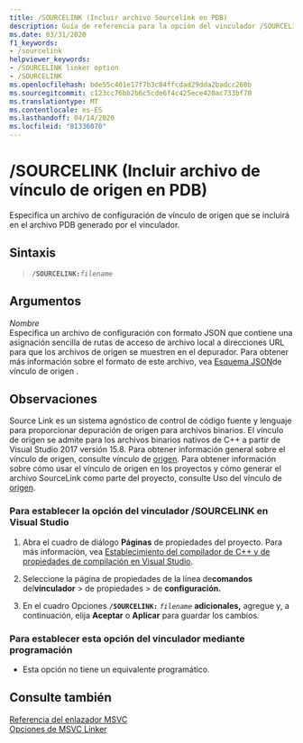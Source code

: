 ```yaml
---
title: /SOURCELINK (Incluir archivo Sourcelink en PDB)
description: Guía de referencia para la opción del vinculador /SOURCELINK en Microsoft C++.
ms.date: 03/31/2020
f1_keywords:
- /sourcelink
helpviewer_keywords:
- /SOURCELINK linker option
- /SOURCELINK
ms.openlocfilehash: bde55c401e17f7b3c84ffcdad29dda2badcc260b
ms.sourcegitcommit: c123cc76bb2b6c5cde6f4c425ece420ac733bf70
ms.translationtype: MT
ms.contentlocale: es-ES
ms.lasthandoff: 04/14/2020
ms.locfileid: "81336070"
---
```

# <a name="sourcelink-include-source-link-file-in-pdb"></a>/SOURCELINK (Incluir archivo de vínculo de origen en PDB)

Especifica un archivo de configuración de vínculo de origen que se incluirá en el archivo PDB generado por el vinculador.

## <a name="syntax"></a>Sintaxis

> **`/SOURCELINK:`**_`filename`_

## <a name="arguments"></a>Argumentos

*Nombre*<br/>
Especifica un archivo de configuración con formato JSON que contiene una asignación sencilla de rutas de acceso de archivo local a direcciones URL para que los archivos de origen se muestren en el depurador. Para obtener más información sobre el formato de este archivo, vea [Esquema JSON](https://github.com/dotnet/designs/blob/master/accepted/2020/diagnostics/source-link.md#source-link-json-schema)de vínculo de origen .

## <a name="remarks"></a>Observaciones

Source Link es un sistema agnóstico de control de código fuente y lenguaje para proporcionar depuración de origen para archivos binarios. El vínculo de origen se admite para los archivos binarios nativos de C++ a partir de Visual Studio 2017 versión 15.8. Para obtener información general sobre el vínculo de origen, consulte vínculo de [origen](https://github.com/dotnet/designs/blob/master/accepted/2020/diagnostics/source-link.md). Para obtener información sobre cómo usar el vínculo de origen en los proyectos y cómo generar el archivo SourceLink como parte del proyecto, consulte Uso del vínculo de [origen](https://github.com/dotnet/sourcelink#using-source-link-in-c-projects).

### <a name="to-set-the-sourcelink-linker-option-in-visual-studio"></a>Para establecer la opción del vinculador /SOURCELINK en Visual Studio

1. Abra el cuadro de diálogo **Páginas** de propiedades del proyecto. Para más información, vea [Establecimiento del compilador de C++ y de propiedades de compilación en Visual Studio](../working-with-project-properties.md).

1. Seleccione la página de propiedades de la línea de**comandos** del**vinculador** > de propiedades > de **configuración.**

1. En el cuadro Opciones **`/SOURCELINK:`** _`filename`_ **adicionales,** agregue y, a continuación, elija **Aceptar** o **Aplicar** para guardar los cambios.

### <a name="to-set-this-linker-option-programmatically"></a>Para establecer esta opción del vinculador mediante programación

- Esta opción no tiene un equivalente programático.

## <a name="see-also"></a>Consulte también

[Referencia del enlazador MSVC](linking.md)<br/>
[Opciones de MSVC Linker](linker-options.md)
